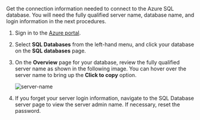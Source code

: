 
<!-- sql-database-connect-query-prerequisites-server-connection-info-includes.md 

## SQL server connection information
-->

Get the connection information needed to connect to the Azure SQL database. You will need the fully qualified server name, database name, and login information in the next procedures.

1. Sign in to the [Azure portal](https://portal.azure.com/).
2. Select **SQL Databases** from the left-hand menu, and click your database on the **SQL databases** page. 
3. On the **Overview** page for your database, review the fully qualified server name as shown in the following image. You can hover over the server name to bring up the **Click to copy** option.  

   ![server-name](./media/sql-database-connect-query-prerequisites-server-connection-info-includes/server-name.png) 

4. If you forget your server login information, navigate to the SQL Database server page to view the server admin name. If necessary, reset the password.

